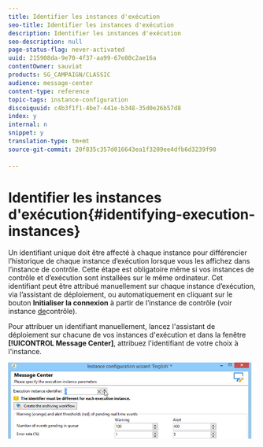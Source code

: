 ```yaml
---
title: Identifier les instances d'exécution
seo-title: Identifier les instances d'exécution
description: Identifier les instances d'exécution
seo-description: null
page-status-flag: never-activated
uuid: 215908da-9e70-4f37-aa99-67e80c2ae16a
contentOwner: sauviat
products: SG_CAMPAIGN/CLASSIC
audience: message-center
content-type: reference
topic-tags: instance-configuration
discoiquuid: c4b3f1f1-4be7-441e-b348-35d0e26b57d8
index: y
internal: n
snippet: y
translation-type: tm+mt
source-git-commit: 20f835c357d016643ea1f3209ee4dfb6d3239f90

---
```



# Identifier les instances d&#39;exécution{#identifying-execution-instances}

Un identifiant unique doit être affecté à chaque instance pour différencier l’historique de chaque instance d’exécution lorsque vous les affichez dans l’instance de contrôle. Cette étape est obligatoire même si vos instances de contrôle et d’exécution sont installées sur le même ordinateur. Cet identifiant peut être attribué manuellement sur chaque instance d’exécution, via l’assistant de déploiement, ou automatiquement en cliquant sur le bouton **Initialiser la connexion** à partir de l’instance de contrôle (voir instance [de](../../message-center/using/creating-a-shared-connection.md#control-instance)contrôle).

Pour attribuer un identifiant manuellement, lancez l&#39;assistant de déploiement sur chacune de vos instances d&#39;exécution et dans la fenêtre **[!UICONTROL Message Center]**, attribuez l&#39;identifiant de votre choix à l&#39;instance.

![](assets/messagecenter_id_execinstance_001.png)

